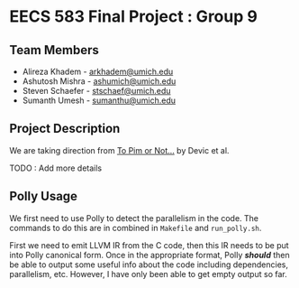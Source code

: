 # EECS 583 Final Project : Group 9

## Team Members
- Alireza Khadem - <arkhadem@umich.edu>
- Ashutosh Mishra - <ashumich@umich.edu>
- Steven Schaefer - <stschaef@umich.edu>
- Sumanth Umesh - <sumanthu@umich.edu>

## Project Description
We are taking direction from [To Pim or Not...](https://dl.acm.org/doi/pdf/10.1145/3470496.3527431?casa_token=g1c5I_7wzwsAAAAA:cM569Vz-nDbRf4g0Rom6hO3kgq5RyRgKvw7NjUPO1ymD3QR8ZTgla0uV_Lyqs1MYDD4mcbCwv2fAkCs) by Devic et al.

TODO : Add more details

## Polly Usage
We first need to use Polly to detect the parallelism in the code. The commands to do this are in combined in `Makefile` and `run_polly.sh`. 

First we need to emit LLVM IR from the C code, then this IR needs to be put into Polly canonical form. Once in the appropriate format, Polly ***should*** then be able to output some useful info about the code including dependencies, parallelism, etc. However, I have only been able to get empty output so far.